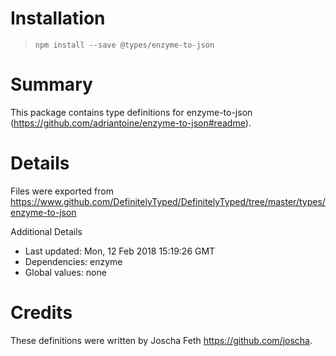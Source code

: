# Installation
> `npm install --save @types/enzyme-to-json`

# Summary
This package contains type definitions for enzyme-to-json (https://github.com/adriantoine/enzyme-to-json#readme).

# Details
Files were exported from https://www.github.com/DefinitelyTyped/DefinitelyTyped/tree/master/types/enzyme-to-json

Additional Details
 * Last updated: Mon, 12 Feb 2018 15:19:26 GMT
 * Dependencies: enzyme
 * Global values: none

# Credits
These definitions were written by Joscha Feth <https://github.com/joscha>.
